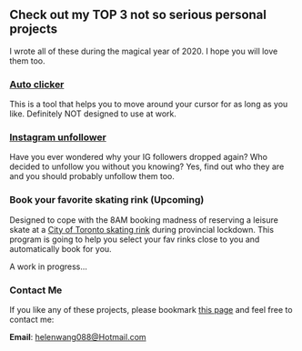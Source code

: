 ## Check out my TOP 3 not so serious personal projects
I wrote all of these during the magical year of 2020. I hope you will love them too.


### [Auto clicker](https://github.com/helenwang088/projects/blob/gh-pages/Active.py)

This is a tool that helps you to move around your cursor for as long as you like. Definitely NOT designed to use at work.


### [Instagram unfollower](https://github.com/helenwang088/projects/blob/gh-pages/IG%20unfollower/instagram.py)

Have you ever wondered why your IG followers dropped again? Who decided to unfollow you without you knowing? Yes, find out who they are and you should probably unfollow them too.


### Book your favorite skating rink (Upcoming)

Designed to cope with the 8AM booking madness of reserving a leisure skate at a [City of Toronto skating rink](https://efun.toronto.ca/TorontoFun/Activities/ActivitiesAdvSearch.asp?SectionId=119&SubSectionId=179) during provincial lockdown. This program is going to help you select your fav rinks close to you and automatically book for you. 

A work in progress...


### Contact Me

If you like any of these projects, please bookmark [this page](https://helenwang088.github.io/projects) and feel free to contact me:

**Email**: helenwang088@Hotmail.com

